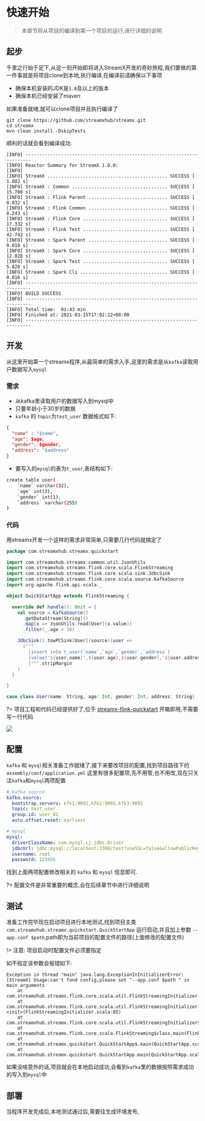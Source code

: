 # 快速开始
> 本章节将从项目的编译到第一个项目的运行,进行详细的说明

## 起步
千里之行始于足下,从这一刻开始即将进入StreamX开发的奇妙旅程,我们要做的第一件事就是将项目clone到本地,执行编译,在编译前请确保以下事项
- 确保本机安装的JDK是`1.8`及以上的版本
- 确保本机已经安装了maven

如果准备就绪,就可以clone项目并且执行编译了

```git
git clone https://github.com/streamxhub/streamx.git
cd streamx
mvn clean install -DskipTests
```

顺利的话就会看到编译成功.

```log
[INFO] ------------------------------------------------------------------------
[INFO] Reactor Summary for StreamX 1.0.0:
[INFO]
[INFO] StreamX ............................................ SUCCESS [  1.882 s]
[INFO] StreamX : Common ................................... SUCCESS [ 15.700 s]
[INFO] StreamX : Flink Parent ............................. SUCCESS [  0.032 s]
[INFO] StreamX : Flink Common ............................. SUCCESS [  8.243 s]
[INFO] StreamX : Flink Core ............................... SUCCESS [ 17.332 s]
[INFO] StreamX : Flink Test ............................... SUCCESS [ 42.742 s]
[INFO] StreamX : Spark Parent ............................. SUCCESS [  0.018 s]
[INFO] StreamX : Spark Core ............................... SUCCESS [ 12.028 s]
[INFO] StreamX : Spark Test ............................... SUCCESS [  5.828 s]
[INFO] StreamX : Spark Cli ................................ SUCCESS [  0.016 s]
[INFO] ------------------------------------------------------------------------
[INFO] BUILD SUCCESS
[INFO] ------------------------------------------------------------------------
[INFO] Total time:  01:43 min
[INFO] Finished at: 2021-03-15T17:02:22+08:00
[INFO] ------------------------------------------------------------------------
```

## 开发
从这里开始第一个streamx程序,从最简单的需求入手,这里的需求是从`kafka`读取用户数据写入`mysql`
### 需求
* 从kafka里读取用户的数据写入到mysql中
* 只要年龄小于30岁的数据
* `kafka` 的 `topic`为`test_user` 数据格式如下:

```json
{
  "name" : "$name",
  "age": $age,
  "gender": $gender,
  "address": "$address"
}
```

* 要写入的`mysql`的表为`t_user`,表结构如下:

```bash 
create table user(
    `name` varchar(32),
    `age` int(3),
    `gender` int(1),
    `address` varchar(255)
)
```

### 代码
用streamx开发一个这样的需求非常简单,只需要几行代码就搞定了

```scala
package com.streamxhub.streamx.quickstart

import com.streamxhub.streamx.common.util.JsonUtils
import com.streamxhub.streamx.flink.core.scala.FlinkStreaming
import com.streamxhub.streamx.flink.core.scala.sink.JdbcSink
import com.streamxhub.streamx.flink.core.scala.source.KafkaSource
import org.apache.flink.api.scala._

object QuickStartApp extends FlinkStreaming {

  override def handle(): Unit = {
    val source = KafkaSource()
      .getDataStream[String]()
      .map(x => JsonUtils.read[User](x.value))
      .filter(_.age < 30)

    JdbcSink().towPCSink[User](source)(user =>
      s"""
        |insert into t_user(`name`,`age`,`gender`,`address`)
        |value('${user.name}',${user.age},${user.gender},'${user.address}')
        |""".stripMargin
    )
  }

}

case class User(name: String, age: Int, gender: Int, address: String)

```
?> 项目工程和代码已经提供好了,位于 [streamx-flink-quickstart](https://github.com/streamxhub/streamx/streamx-flink/streamx-flink-quickstart) 开箱即用,不需要写一行代码

![](http://assets.streamxhub.com/1615863880697.jpg)


## 配置
`kafka` 和 `mysql`相关准备工作就绪了,接下来要改项目的配置,找到项目路径下的`assembly/conf/application.yml`
这里有很多配置项,先不用管,也不用改,现在只关注`kafka`和`mysql`两项配置
```yaml
# kafka source
kafka.source:
  bootstrap.servers: kfk1:9092,kfk2:9092,kfk3:9092
  topic: test_user
  group.id: user_01
  auto.offset.reset: earliest

# mysql
mysql:
  driverClassName: com.mysql.cj.jdbc.Driver
  jdbcUrl: jdbc:mysql://localhost:3306/test?useSSL=false&allowPublicKeyRetrieval=true
  username: root
  password: 123456
```  
找到上面两项配置修改相关的 `kafka` 和 `mysql` 信息即可.

?> 配置文件是非常重要的概念,会在后续章节中进行详细说明

## 测试

准备工作完毕现在启动项目进行本地测试,找到项目主类`com.streamxhub.streamx.quickstart.QuickStartApp` 运行启动,并且加上参数
`--app.conf $path`,path即为当前项目的配置文件的路径(上面修改的配置文件)

!> 注意: 项目启动时配置文件必须要指定

如不指定该参数会报错如下:
```log
Exception in thread "main" java.lang.ExceptionInInitializerError: 
[StreamX] Usage:can't fond config,please set "--app.conf $path " in main arguments
	at com.streamxhub.streamx.flink.core.scala.util.FlinkStreamingInitializer.initParameter(FlinkStreamingInitializer.scala:126)
	at com.streamxhub.streamx.flink.core.scala.util.FlinkStreamingInitializer.<init>(FlinkStreamingInitializer.scala:85)
	at com.streamxhub.streamx.flink.core.scala.util.FlinkStreamingInitializer$.initStream(FlinkStreamingInitializer.scala:55)
	at com.streamxhub.streamx.flink.core.scala.FlinkStreaming$class.main(FlinkStreaming.scala:94)
	at com.streamxhub.streamx.quickstart.QuickStartApp$.main(QuickStartApp.scala:9)
	at com.streamxhub.streamx.quickstart.QuickStartApp.main(QuickStartApp.scala)

```
如果没啥意外的话,项目就会在本地启动成功,会看到`kafka`里的数据按照需求成功的写入到`mysql`中
## 部署
当程序开发完成后,本地测试通过后,需要往生成环境发布,